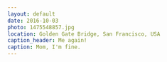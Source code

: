 ```yaml
---
layout: default
date: 2016-10-03
photo: 1475548857.jpg
location: Golden Gate Bridge, San Francisco, USA
caption_header: Me again!
caption: Mom, I'm fine.
---
```

